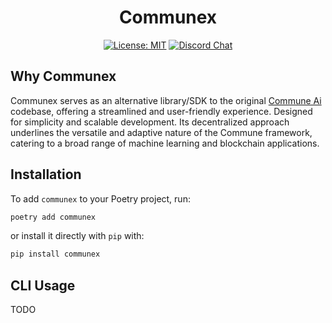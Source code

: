 <div align="center">

# Communex

[![License: MIT](https://img.shields.io/github/license/agicommies/communex)](https://opensource.org/licenses/MIT)
[![Discord Chat](https://img.shields.io/badge/discord-join%20chat-7289da.svg)](https://go.agicommies.org/commune-discord)

</div>

## Why Communex

Communex serves as an alternative library/SDK to the original [Commune
Ai](https://github.com/commune-ai/commune) codebase, offering a streamlined and
user-friendly experience. Designed for simplicity and scalable development. Its
decentralized approach underlines the versatile and adaptive nature of the
Commune framework, catering to a broad range of machine learning and blockchain
applications.

## Installation

To add `communex` to your Poetry project, run:

```sh
poetry add communex
```

or install it directly with `pip` with:

```sh
pip install communex
```

## CLI Usage

TODO
